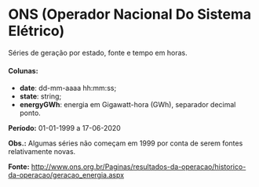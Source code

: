 # ONS (Operador Nacional Do Sistema Elétrico)
Séries de geração por estado, fonte e tempo em horas.

#### **Colunas:**

- **date**: dd-mm-aaaa hh:mm:ss;
- **state**: string;
- **energyGWh**: energia em Gigawatt-hora (GWh), separador decimal ponto.

**Período:** 01-01-1999 a 17-06-2020

**Obs.:** Algumas séries não começam em 1999 por conta de serem fontes relativamente novas.

**Fonte:** http://www.ons.org.br/Paginas/resultados-da-operacao/historico-da-operacao/geracao_energia.aspx
